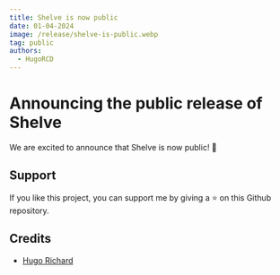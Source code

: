 ```yaml
---
title: Shelve is now public
date: 01-04-2024
image: /release/shelve-is-public.webp
tag: public
authors:
  - HugoRCD
---
```


# Announcing the public release of Shelve

We are excited to announce that Shelve is now public! 🎉

## Support
If you like this project, you can support me by giving a ⭐️ on this Github repository.

## Credits
- [Hugo Richard](https://x.com/HugoRCD__)

